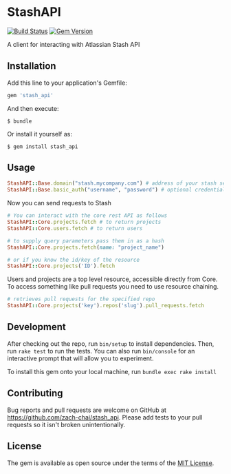 # StashAPI 
[![Build Status](https://travis-ci.org/zach-chai/stash_api.svg?branch=master)](https://travis-ci.org/zach-chai/stash_api) [![Gem Version](https://badge.fury.io/rb/stash_api.svg)](http://badge.fury.io/rb/stash_api)

A client for interacting with Atlassian Stash API

## Installation

Add this line to your application's Gemfile:

```ruby
gem 'stash_api'
```

And then execute:

    $ bundle

Or install it yourself as:

    $ gem install stash_api

## Usage

```ruby
StashAPI::Base.domain("stash.mycompany.com") # address of your stash server
StashAPI::Base.basic_auth("username", "password") # optional credentials
```
Now you can send requests to Stash
```ruby
# You can interact with the core rest API as follows
StashAPI::Core.projects.fetch # to return projects
StashAPI::Core.users.fetch # to return users

# to supply query parameters pass them in as a hash
StashAPI::Core.projects.fetch(name: "project_name")

# or if you know the id/key of the resource
StashAPI::Core.projects('ID').fetch
```
Users and projects are a top level resource, accessible directly from Core. To access something like pull requests you need to use resource chaining.
```ruby
# retrieves pull requests for the specified repo
StashAPI::Core.projects('key').repos('slug').pull_requests.fetch
```

## Development

After checking out the repo, run `bin/setup` to install dependencies. Then, run `rake test` to run the tests. You can also run `bin/console` for an interactive prompt that will allow you to experiment.

To install this gem onto your local machine, run `bundle exec rake install`

## Contributing

Bug reports and pull requests are welcome on GitHub at https://github.com/zach-chai/stash_api. Please add tests to your pull requests so it isn't broken unintentionally.

## License

The gem is available as open source under the terms of the [MIT License](http://opensource.org/licenses/MIT).



